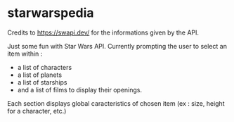 # starwarspedia

Credits to https://swapi.dev/ for the informations given by the API.

Just some fun with Star Wars API.
Currently prompting the user to select an item within :

- a list of characters
- a list of planets
- a list of starships
- and a list of films to display their openings.

Each section displays global caracteristics of chosen item (ex : size, height for a character, etc.)


